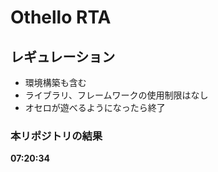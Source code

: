 # Othello RTA

## レギュレーション

- 環境構築も含む
- ライブラリ、フレームワークの使用制限はなし
- オセロが遊べるようになったら終了

### 本リポジトリの結果
**07:20:34**